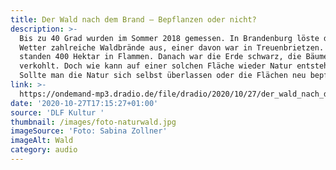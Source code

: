 ```yaml
---
title: Der Wald nach dem Brand – Bepflanzen oder nicht?
description: >-
  Bis zu 40 Grad wurden im Sommer 2018 gemessen. In Brandenburg löste das heiße
  Wetter zahlreiche Waldbrände aus, einer davon war in Treuenbrietzen. Hier
  standen 400 Hektar in Flammen. Danach war die Erde schwarz, die Bäume
  verkohlt. Doch wie kann auf einer solchen Fläche wieder Natur entstehen?
  Sollte man die Natur sich selbst überlassen oder die Flächen neu bepflanzen?
link: >-
  https://ondemand-mp3.dradio.de/file/dradio/2020/10/27/der_wald_nach_dem_brand_bepflanzen_oder_nicht_drk_20201027_0751_2d3fe690.mp3
date: '2020-10-27T17:15:27+01:00'
source: 'DLF Kultur '
thumbnail: /images/foto-naturwald.jpg
imageSource: 'Foto: Sabina Zollner'
imageAlt: Wald
category: audio
---
```



